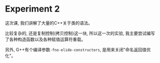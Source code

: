 # Experiment 2

这次课, 我们讲解了大量的C++关于类的语法。

比较复杂的, 还是复制控制(拷贝控制)这一块, 所以这一次的实验, 我主要尝试编写了各种构造函数以及各种赋值运算符重载。

另外, G++有个编译参数`-fno-elide-constructors`, 是用来关闭"命名返回值优化"。

